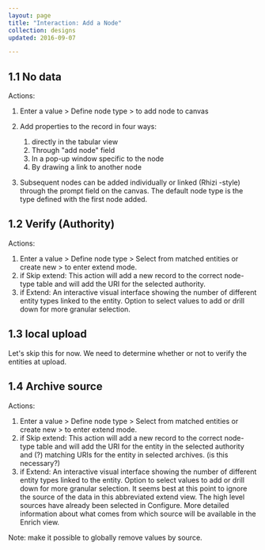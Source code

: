 ```yaml
---
layout: page
title: "Interaction: Add a Node"
collection: designs
updated: 2016-09-07

---
```



## 1.1 No data
Actions:  

1. Enter a value > Define node type >  <RETURN> to add node to canvas  
	
2. Add properties to the record in four ways:  
	1. directly in the tabular view  
	2. Through "add node" field 
	3. In a pop-up window specific to the node
	4. By drawing a link to another node  
		
3. Subsequent nodes can be added individually or linked (Rhizi -style) through the prompt field on the canvas. The default node type is the type defined with the first node added.
	
	
## 1.2 Verify (Authority)  
Actions:   

1. Enter a value > Define node type > Select from matched entities or create new > <RETURN> to enter extend mode.  
2. if Skip extend: This action will add a new record to the correct node-type table and will add the URI for the selected authority. 
3. if Extend: An interactive visual interface showing the number of different entity types linked to the entity. Option to select values to add or drill down for more granular selection.

## 1.3 local upload

Let's skip this for now. We need to determine whether or not to verify the entities at upload.
	
## 1.4 Archive source
Actions:  

1. Enter a value > Define node type > Select from matched entities or create new > <RETURN> to enter extend mode.  
2. if Skip extend: This action will add a new record to the correct node-type table and will add the URI for the entity in the selected authority and (?) matching URIs for the entity in selected archives. (is this necessary?) 
3. if Extend: An interactive visual interface showing the number of different entity types linked to the entity. Option to select values to add or drill down for more granular selection. It seems best at this point to ignore the source of the data in this abbreviated extend view. The high level sources have already been selected in Configure. More detailed information about what comes from which source will be available in the Enrich view. 

Note: make it possible to globally remove values by source.